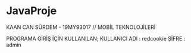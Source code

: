 # JavaProje
KAAN CAN SÜRDEM - 19MY93017 // MOBİL TEKNOLOJİLERİ

PROGRAMA GİRİŞ İÇİN KULLANILAN;
KULLANICI ADI : redcookie 
ŞİFRE : admin
